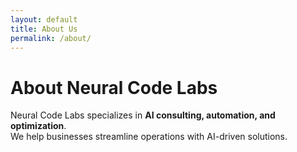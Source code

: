 ```yaml
---
layout: default
title: About Us
permalink: /about/
---
```


# About Neural Code Labs  
Neural Code Labs specializes in **AI consulting, automation, and optimization**.  
We help businesses streamline operations with AI-driven solutions.
